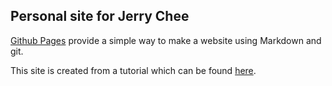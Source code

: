 ## Personal site for Jerry Chee 

[Github Pages](https://pages.github.com) provide a simple way to make a
website using Markdown and git.

This site is created from a tutorial which can be found [here](http://kbroman.org/simple_site).

